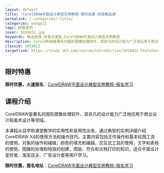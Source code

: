 ```yaml
---
layout: default
title: 'CorelDRAW平面设计典型实例教程-限时优惠-网易精品课'
permalink: /:categories/:title/
categories: wangyi2
tags: 网易提供
cover: 1018022.jpg
keywords: 精选网课,网易云课堂,CorelDRAW平面设计典型实例教程
description: CorelDRAW是著名的图形图像处理软件，其非凡的设计能力广泛地应用于商业设计和美术设计等领域。本课程从自学和课堂教学
classid: 1018022
targetlink: https://study.163.com/course/introduction/1018022.htm?share=1&shareId=1025206652&utm_campaign=share&utm_medium=iphoneShare&utm_source=&utm_u=1025206652
---
```


## 限时特惠

**限时优惠，火速报名**：[CorelDRAW平面设计典型实例教程-报名学习](https://study.163.com/course/introduction/1018022.htm?share=1&shareId=1025206652&utm_campaign=share&utm_medium=iphoneShare&utm_source=&utm_u=1025206652)

## 课程介绍

CorelDRAW是著名的图形图像处理软件，其非凡的设计能力广泛地应用于商业设计和美术设计等领域。



本课程从自学和课堂教学的实用性和易用性出发，通过典型的实例详细介绍CorelDRAW X4的使用方法和操作技巧。主要内容包括文件操作和基本绘图工具的使用，对象的操作和编辑，颜色的填充和编辑，交互式工具的使用，文字和表格的使用，图像的处理和特效的创建，图层、符合和文档打印的知识。适合平面设计爱好者、淘宝店主、广告设计者等用户学习。

**限时优惠，报名地址**：[CorelDRAW平面设计典型实例教程-报名学习](https://study.163.com/course/introduction/1018022.htm?share=1&shareId=1025206652&utm_campaign=share&utm_medium=iphoneShare&utm_source=&utm_u=1025206652)

